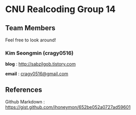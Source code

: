 # CNU Realcoding Group 14
## Team Members

Feel free to look around!

### Kim Seongmin (cragy0516)

**blog**	 : http://sabzilgob.tistory.com

**email**	 : cragy0516@gmail.com

## References

Github Markdown	: https://gist.github.com/ihoneymon/652be052a0727ad59601
